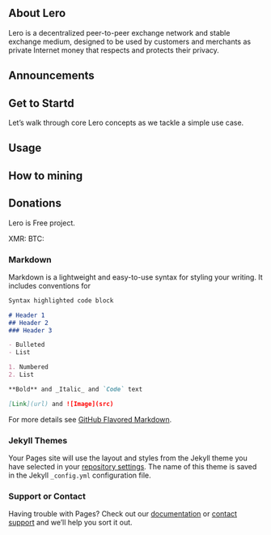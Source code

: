 ## About Lero

Lero is a decentralized peer-to-peer exchange network and stable exchange medium, designed to be used by customers and merchants as private Internet money that respects and protects their privacy.

## Announcements

## Get to Startd

Let’s walk through core Lero concepts as we tackle a simple use case.

## Usage

## How to mining


## Donations
Lero is Free project. 

XMR: 
BTC: 

### Markdown

Markdown is a lightweight and easy-to-use syntax for styling your writing. It includes conventions for

```markdown
Syntax highlighted code block

# Header 1
## Header 2
### Header 3

- Bulleted
- List

1. Numbered
2. List

**Bold** and _Italic_ and `Code` text

[Link](url) and ![Image](src)
```

For more details see [GitHub Flavored Markdown](https://guides.github.com/features/mastering-markdown/).

### Jekyll Themes

Your Pages site will use the layout and styles from the Jekyll theme you have selected in your [repository settings](https://github.com/leroer-alt/lero/settings). The name of this theme is saved in the Jekyll `_config.yml` configuration file.

### Support or Contact

Having trouble with Pages? Check out our [documentation](https://help.github.com/categories/github-pages-basics/) or [contact support](https://github.com/contact) and we’ll help you sort it out.
